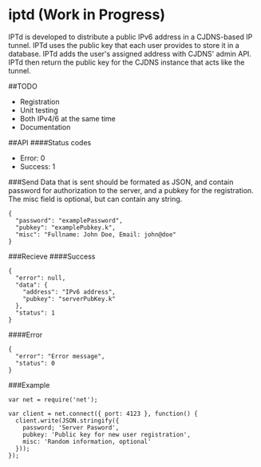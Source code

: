 # iptd (Work in Progress)
IPTd is developed to distribute a public IPv6 address in a CJDNS-based IP tunnel. IPTd uses the public key that each user provides to store it in a database. IPTd adds the user's assigned address with CJDNS' admin API. IPTd then return the public key for the CJDNS instance that acts like the tunnel.

##TODO
* Registration
* Unit testing
* Both IPv4/6 at the same time
* Documentation

##API
####Status codes
* Error: 0
* Success: 1

###Send
Data that is sent should be formated as JSON, and contain password for authorization to the server, and a pubkey for the registration. The misc field is optional, but can contain any string.
```
{
  "password": "examplePassword",
  "pubkey": "examplePubkey.k",
  "misc": "Fullname: John Doe, Email: john@doe"
}
```
###Recieve
####Success
```
{
  "error": null,
  "data": {
    "address": "IPv6 address",
    "pubkey": "serverPubKey.k"
  },
  "status": 1
}
```

####Error
```
{
  "error": "Error message",
  "status": 0
}
```

###Example
```
var net = require('net');

var client = net.connect({ port: 4123 }, function() {
  client.write(JSON.stringify({
    password; 'Server Pasword',
    pubkey: 'Public key for new user registration',
    misc: 'Random information, optional'
  }));
});
```
